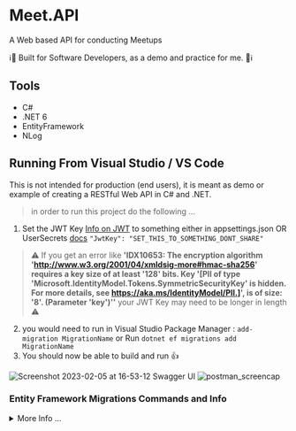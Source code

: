 # Meet.API
 
A Web based API for conducting Meetups

:information_source::triangular_flag_on_post: Built for Software Developers, as a demo and practice for me. :triangular_flag_on_post::information_source:

## Tools

- C#
- .NET 6
- EntityFramework
- NLog

## Running From Visual Studio / VS Code

This is not intended for production (end users), it is meant as demo or example of creating a RESTful Web API in C# and .NET.

> in order to run this project do the following ...
1. Set the JWT Key [Info on JWT](https://jwt.io/introduction) to something either in appsettings.json OR UserSecrets 
[docs](https://learn.microsoft.com/en-us/aspnet/core/security/app-secrets?view=aspnetcore-6.0&tabs=windows) `"JwtKey": "SET_THIS_TO_SOMETHING_DONT_SHARE"` 
> :warning: If you get an error like **'IDX10653: The encryption algorithm 'http://www.w3.org/2001/04/xmldsig-more#hmac-sha256' 
requires a key size of at least '128' bits. Key '[PII of type 'Microsoft.IdentityModel.Tokens.SymmetricSecurityKey' is hidden. 
For more details, see https://aka.ms/IdentityModel/PII.]', is of size: '8'. (Parameter 'key')''** your JWT Key may need to be longer in length :warning:
2. you would need to run in Visual Studio Package Manager : `add-migration MigrationName` or Run `dotnet ef migrations add MigrationName`
3. You should now be able to build and run :thumbsup:

![Screenshot 2023-02-05 at 16-53-12 Swagger UI](https://user-images.githubusercontent.com/20805058/216850654-a5bd38d5-0fae-493b-b3e1-1aff1edea460.png)
![postman_screencap](https://user-images.githubusercontent.com/20805058/217394643-f9c230ab-272e-4e9d-af31-08d0e46c9d2b.PNG)

### Entity Framework Migrations Commands and Info
<details><summary>More Info ...</summary> 

Commands for DB Migrations

The Microsoft [Docs](https://learn.microsoft.com/en-us/ef/core/managing-schemas/migrations/?tabs=dotnet-core-cli)

1. Create a Migration
___

At the very first time, you defined the initial domain classes. 
At this point, there is no database for your application which can store the data from your domain classes. 
So, firstly, you need to create a migration

> using the Package Manager Console in Visual Studio
```bash
PM> add-migration MigrationName
```

> using the CLI (any terminal / command line) and dotnet
```bash
> dotnet ef migrations add MigrationName
```

2. Creating or Updating the Database
___

```bash
PM> Update-Database 
```

```bash
> dotnet ef database update 
```

3. Removing a Migration
___

```bash
PM> remove-migration
```

```bash
> dotnet ef migrations remove
```

4. Reverting a Migration
___

```bash
PM> Update-database MigrationName 
```

```bash
> dotnet ef database update MigrationName
```

5. Generating a SQL Script
___

Use the following command to generate a SQL script for the database. 

```bash
PM> script-migration
```

```bash
> dotnet ef migrations script
```
</details>

